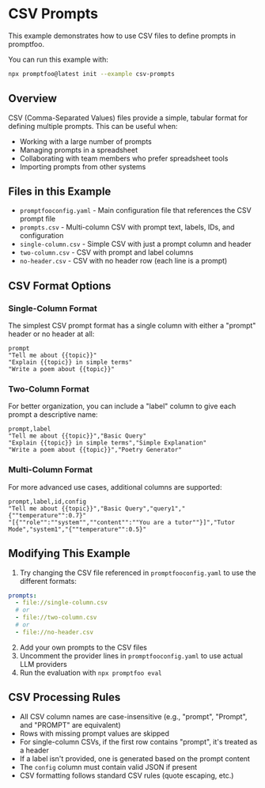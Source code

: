 # CSV Prompts

This example demonstrates how to use CSV files to define prompts in promptfoo.

You can run this example with:

```bash
npx promptfoo@latest init --example csv-prompts
```

## Overview

CSV (Comma-Separated Values) files provide a simple, tabular format for defining multiple prompts. This can be useful when:

- Working with a large number of prompts
- Managing prompts in a spreadsheet
- Collaborating with team members who prefer spreadsheet tools
- Importing prompts from other systems

## Files in this Example

- `promptfooconfig.yaml` - Main configuration file that references the CSV prompt file
- `prompts.csv` - Multi-column CSV with prompt text, labels, IDs, and configuration
- `single-column.csv` - Simple CSV with just a prompt column and header
- `two-column.csv` - CSV with prompt and label columns
- `no-header.csv` - CSV with no header row (each line is a prompt)

## CSV Format Options

### Single-Column Format

The simplest CSV prompt format has a single column with either a "prompt" header or no header at all:

```csv
prompt
"Tell me about {{topic}}"
"Explain {{topic}} in simple terms"
"Write a poem about {{topic}}"
```

### Two-Column Format

For better organization, you can include a "label" column to give each prompt a descriptive name:

```csv
prompt,label
"Tell me about {{topic}}","Basic Query"
"Explain {{topic}} in simple terms","Simple Explanation"
"Write a poem about {{topic}}","Poetry Generator"
```

### Multi-Column Format

For more advanced use cases, additional columns are supported:

```csv
prompt,label,id,config
"Tell me about {{topic}}","Basic Query","query1","{""temperature"":0.7}"
"[{""role"":""system"",""content"":""You are a tutor""}]","Tutor Mode","system1","{""temperature"":0.5}"
```

## Modifying This Example

1. Try changing the CSV file referenced in `promptfooconfig.yaml` to use the different formats:

```yaml
prompts:
  - file://single-column.csv
  # or
  - file://two-column.csv
  # or
  - file://no-header.csv
```

2. Add your own prompts to the CSV files
3. Uncomment the provider lines in `promptfooconfig.yaml` to use actual LLM providers
4. Run the evaluation with `npx promptfoo eval`

## CSV Processing Rules

- All CSV column names are case-insensitive (e.g., "prompt", "Prompt", and "PROMPT" are equivalent)
- Rows with missing prompt values are skipped
- For single-column CSVs, if the first row contains "prompt", it's treated as a header
- If a label isn't provided, one is generated based on the prompt content
- The `config` column must contain valid JSON if present
- CSV formatting follows standard CSV rules (quote escaping, etc.) 